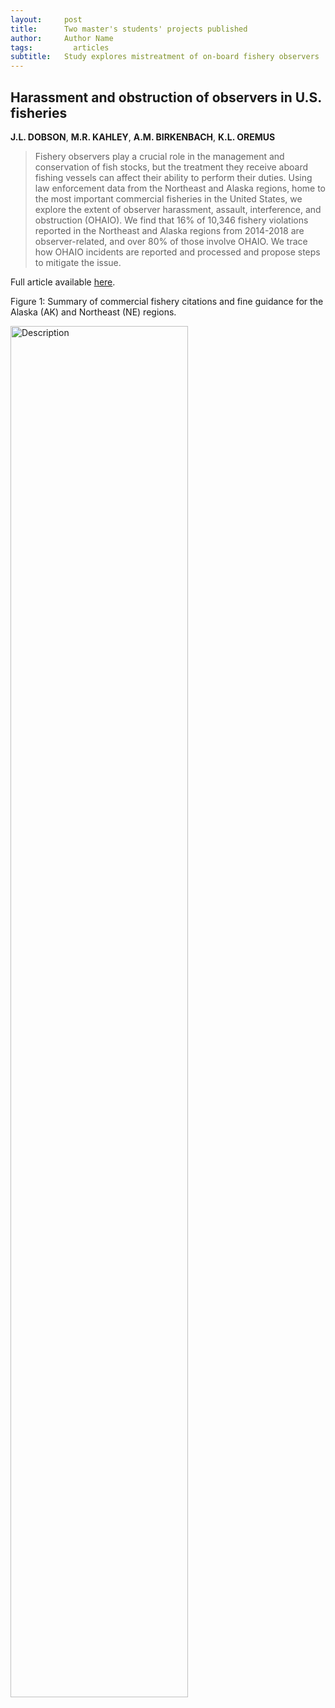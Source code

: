 ```yaml
---
layout:     post
title:      Two master's students' projects published
author:     Author Name
tags: 		  articles
subtitle:  	Study explores mistreatment of on-board fishery observers
---
```

## Harassment and obstruction of observers in U.S. fisheries
**J.L. DOBSON**, **M.R. KAHLEY**, **A.M. BIRKENBACH**, **K.L. OREMUS**
> Fishery observers play a crucial role in the management and conservation of fish stocks, but the treatment they receive aboard fishing vessels can affect their ability to perform their duties. Using law enforcement data from the Northeast and Alaska regions, home to the most important commercial fisheries in the United States, we explore the extent of observer harassment, assault, interference, and obstruction (OHAIO). We find that 16% of 10,346 fishery violations reported in the Northeast and Alaska regions from 2014-2018 are observer-related, and over 80% of those involve OHAIO. We trace how OHAIO incidents are reported and processed and propose steps to mitigate the issue.

Full article available [here](https://doi.org/10.3389/fmars.2023.1232642).

Figure 1: Summary of commercial fishery citations and fine guidance for the Alaska (AK) and Northeast (NE) regions.

<img src="https://www.frontiersin.org/files/Articles/1232642/fmars-10-1232642-HTML/image_m/fmars-10-1232642-g001.jpg" alt="Description" width="75%">

